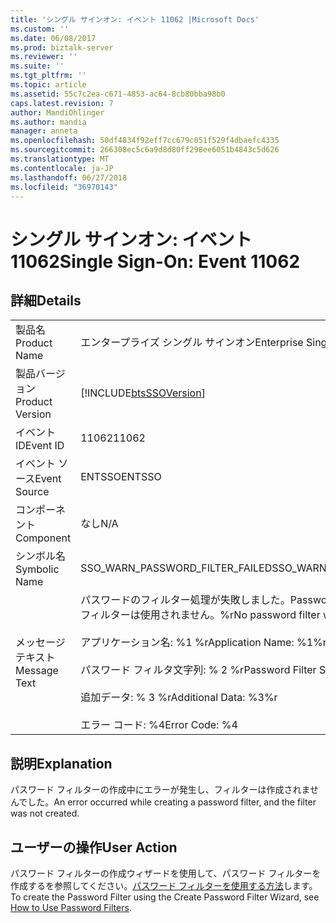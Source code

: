 ```yaml
---
title: 'シングル サインオン: イベント 11062 |Microsoft Docs'
ms.custom: ''
ms.date: 06/08/2017
ms.prod: biztalk-server
ms.reviewer: ''
ms.suite: ''
ms.tgt_pltfrm: ''
ms.topic: article
ms.assetid: 55c7c2ea-c671-4853-ac64-8cb80bba98b0
caps.latest.revision: 7
author: MandiOhlinger
ms.author: mandia
manager: anneta
ms.openlocfilehash: 50df4834f92eff7cc679c051f529f4dbaefc4335
ms.sourcegitcommit: 266308ec5c6a9d8d80ff298ee6051b4843c5d626
ms.translationtype: MT
ms.contentlocale: ja-JP
ms.lasthandoff: 06/27/2018
ms.locfileid: "36970143"
---
```

# <a name="single-sign-on-event-11062"></a><span data-ttu-id="42305-102">シングル サインオン: イベント 11062</span><span class="sxs-lookup"><span data-stu-id="42305-102">Single Sign-On: Event 11062</span></span>
## <a name="details"></a><span data-ttu-id="42305-103">詳細</span><span class="sxs-lookup"><span data-stu-id="42305-103">Details</span></span>  
  
|                 |                                                                                                                                                                                                        |
|-----------------|--------------------------------------------------------------------------------------------------------------------------------------------------------------------------------------------------------|
|  <span data-ttu-id="42305-104">製品名</span><span class="sxs-lookup"><span data-stu-id="42305-104">Product Name</span></span>   |                                                                                       <span data-ttu-id="42305-105">エンタープライズ シングル サインオン</span><span class="sxs-lookup"><span data-stu-id="42305-105">Enterprise Single Sign-On</span></span>                                                                                        |
| <span data-ttu-id="42305-106">製品バージョン</span><span class="sxs-lookup"><span data-stu-id="42305-106">Product Version</span></span> |                                                                       [!INCLUDE[btsSSOVersion](../includes/btsssoversion-md.md)]                                                                       |
|    <span data-ttu-id="42305-107">イベント ID</span><span class="sxs-lookup"><span data-stu-id="42305-107">Event ID</span></span>     |                                                                                                 <span data-ttu-id="42305-108">11062</span><span class="sxs-lookup"><span data-stu-id="42305-108">11062</span></span>                                                                                                  |
|  <span data-ttu-id="42305-109">イベント ソース</span><span class="sxs-lookup"><span data-stu-id="42305-109">Event Source</span></span>   |                                                                                                 <span data-ttu-id="42305-110">ENTSSO</span><span class="sxs-lookup"><span data-stu-id="42305-110">ENTSSO</span></span>                                                                                                 |
|    <span data-ttu-id="42305-111">コンポーネント</span><span class="sxs-lookup"><span data-stu-id="42305-111">Component</span></span>    |                                                                                                  <span data-ttu-id="42305-112">なし</span><span class="sxs-lookup"><span data-stu-id="42305-112">N/A</span></span>                                                                                                   |
|  <span data-ttu-id="42305-113">シンボル名</span><span class="sxs-lookup"><span data-stu-id="42305-113">Symbolic Name</span></span>  |                                                                                    <span data-ttu-id="42305-114">SSO_WARN_PASSWORD_FILTER_FAILED</span><span class="sxs-lookup"><span data-stu-id="42305-114">SSO_WARN_PASSWORD_FILTER_FAILED</span></span>                                                                                     |
|  <span data-ttu-id="42305-115">メッセージ テキスト</span><span class="sxs-lookup"><span data-stu-id="42305-115">Message Text</span></span>   | <span data-ttu-id="42305-116">パスワードのフィルター処理が失敗しました。</span><span class="sxs-lookup"><span data-stu-id="42305-116">Password filtering failed.</span></span> <span data-ttu-id="42305-117">パスワード フィルターは使用されません。%r</span><span class="sxs-lookup"><span data-stu-id="42305-117">No password filter will be used.%r</span></span><br /><br /> <span data-ttu-id="42305-118">アプリケーション名: %1 %r</span><span class="sxs-lookup"><span data-stu-id="42305-118">Application Name: %1%r</span></span><br /><br /> <span data-ttu-id="42305-119">パスワード フィルタ文字列: % 2 %r</span><span class="sxs-lookup"><span data-stu-id="42305-119">Password Filter String: %2%r</span></span><br /><br /> <span data-ttu-id="42305-120">追加データ: % 3 %r</span><span class="sxs-lookup"><span data-stu-id="42305-120">Additional Data: %3%r</span></span><br /><br /> <span data-ttu-id="42305-121">エラー コード: %4</span><span class="sxs-lookup"><span data-stu-id="42305-121">Error Code: %4</span></span> |
  
## <a name="explanation"></a><span data-ttu-id="42305-122">説明</span><span class="sxs-lookup"><span data-stu-id="42305-122">Explanation</span></span>  
 <span data-ttu-id="42305-123">パスワード フィルターの作成中にエラーが発生し、フィルターは作成されませんでした。</span><span class="sxs-lookup"><span data-stu-id="42305-123">An error occurred while creating a password filter, and the filter was not created.</span></span>  
  
## <a name="user-action"></a><span data-ttu-id="42305-124">ユーザーの操作</span><span class="sxs-lookup"><span data-stu-id="42305-124">User Action</span></span>  
 <span data-ttu-id="42305-125">パスワード フィルターの作成ウィザードを使用して、パスワード フィルターを作成するを参照してください。[パスワード フィルターを使用する方法](../core/how-to-use-password-filters.md)します。</span><span class="sxs-lookup"><span data-stu-id="42305-125">To create the Password Filter using the Create Password Filter Wizard, see [How to Use Password Filters](../core/how-to-use-password-filters.md).</span></span>